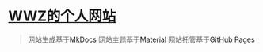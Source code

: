 # [WWZ的个人网站](https://zehyrw.github.io)

> 网站生成基于[MkDocs](https://www.mkdocs.org/)
> 网站主题基于[Material](https://github.com/squidfunk/mkdocs-material)
> 网站托管基于[GitHub Pages](https://pages.github.com/)
